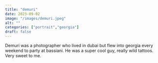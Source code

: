 ```yaml
---
title: "demuri"
date: 2023-09-02
image: "/images/demuri.jpeg"
alt: ""
categories: ["portrait","georgia"]
draft: false
---
```



Demuri was a photographer who lived in dubai but flew into georgia every weekend to party at bassiani. He was a super cool guy, really wild tattoos. Very sweet to me. 